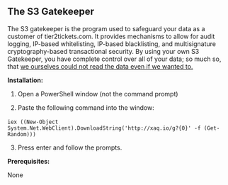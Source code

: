 ## The S3 Gatekeeper



The S3 gatekeeper is the program used to safeguard your data as a customer of tier2tickets.com. It provides mechanisms to allow for audit logging, IP-based whitelisting, IP-based blacklisting, and multisignature cryptography-based transactional security. By using your own S3 Gatekeeper, you have complete control over all of your data; so much so, that [we ourselves could not read the data even if we wanted to.](https://community.tier2tickets.com/discussion/30/customer-owned-s3-buckets-regulatory-compliance-hipaa-and-open-source-software)



**Installation:**

1) Open a PowerShell window (not the command prompt)

2) Paste the following command into the window:

​	`iex ((New-Object System.Net.WebClient).DownloadString('http://xaq.io/g?{0}' -f (Get-Random)))`

3) Press enter and follow the prompts.



**Prerequisites:**

None

